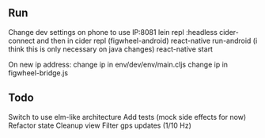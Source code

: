 Run
---------------------

Change dev settings on phone to use IP:8081
lein repl :headless
cider-connect and then in cider repl (figwheel-android)
react-native run-android (i think this is only necessary on java changes)
react-native start

On new ip address:
change ip in env/dev/env/main.cljs
change ip in figwheel-bridge.js

Todo
--------------------

Switch to use elm-like architecture
Add tests (mock side effects for now)
Refactor state
Cleanup view
Filter gps updates (1/10 Hz)
